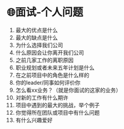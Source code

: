 # 🌐面试-个人问题

1. 最大的优点是什么
2. 最大的缺点是什么
3. 为什么选择我们公司
4. 什么原因会让你离开我们公司
5. 之前几家工作的离职原因
6. 职业规划或者未来五年计划是什么
7. 在之前项目中的角色是什么样的
8. 你的leader/同事如何评价你
9. 怎么看xx业务？（就是你面试的这家的业务）
10. 对新的工作有什么期许
11. 项目中遇到的最大的挑战，举个例子
12. 你觉得所在团队或项目中有什么问题
13. 有什么兴趣爱好